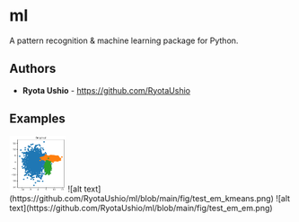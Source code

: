# ml
A pattern recognition & machine learning package for Python.

## Authors
* **Ryota Ushio** - https://github.com/RyotaUshio

## Examples

<img src="https://github.com/RyotaUshio/ml/blob/main/fig/test_em_original.png" width="100" height="100"/>
![alt text](https://github.com/RyotaUshio/ml/blob/main/fig/test_em_kmeans.png)
![alt text](https://github.com/RyotaUshio/ml/blob/main/fig/test_em_em.png)
